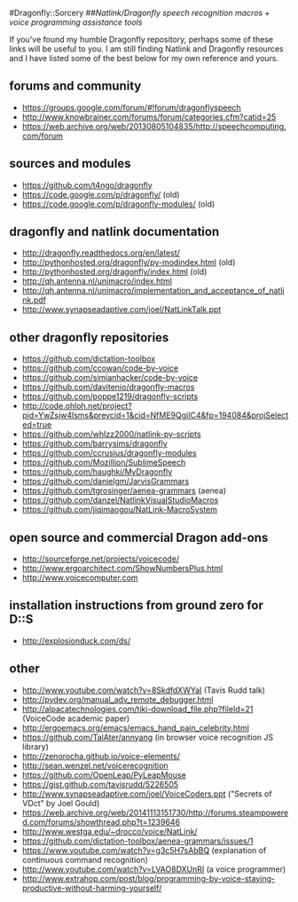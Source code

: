 #Dragonfly::Sorcery
##_Natlink/Dragonfly speech recognition macros + voice programming assistance tools_

If you've found my humble Dragonfly repository, perhaps some of these links will be useful to you. I am still finding Natlink and Dragonfly resources and I have listed some of the best below for my own reference and yours.

forums and community
--
 - https://groups.google.com/forum/#!forum/dragonflyspeech
 - http://www.knowbrainer.com/forums/forum/categories.cfm?catid=25
 - https://web.archive.org/web/20130805104835/http://speechcomputing.com/forum

sources and modules
--
 - https://github.com/t4ngo/dragonfly
 - https://code.google.com/p/dragonfly/ (old)
 - https://code.google.com/p/dragonfly-modules/ (old)

dragonfly and natlink documentation
--
 - http://dragonfly.readthedocs.org/en/latest/
 - http://pythonhosted.org/dragonfly/py-modindex.html (old)
 - http://pythonhosted.org/dragonfly/index.html (old)
 - http://qh.antenna.nl/unimacro/index.html
 - http://qh.antenna.nl/unimacro/implementation_and_acceptance_of_natlink.pdf
 - http://www.synapseadaptive.com/joel/NatLinkTalk.ppt

other dragonfly repositories
--
 - https://github.com/dictation-toolbox
 - https://github.com/ccowan/code-by-voice
 - https://github.com/simianhacker/code-by-voice
 - https://github.com/davitenio/dragonfly-macros
 - https://github.com/poppe1219/dragonfly-scripts
 - http://code.ohloh.net/project?pid=YwZsjw4lsms&prevcid=1&cid=NfME9QgiIC4&fp=194084&projSelected=true
 - https://github.com/whIzz2000/natlink-py-scripts
 - https://github.com/barrysims/dragonfly
 - https://github.com/ccrusius/dragonfly-modules
 - https://github.com/Mozillion/SublimeSpeech
 - https://github.com/haughki/MyDragonfly
 - https://github.com/danielgm/JarvisGrammars
 - https://github.com/tgrosinger/aenea-grammars (aenea)
 - https://github.com/danzel/NatlinkVisualStudioMacros
 - https://github.com/jiqimaogou/NatLink-MacroSystem

open source and commercial Dragon add-ons
--
 - http://sourceforge.net/projects/voicecode/
 - http://www.ergoarchitect.com/ShowNumbersPlus.html
 - http://www.voicecomputer.com

installation instructions from ground zero for D::S
--
 - http://explosionduck.com/ds/

other
--
 - http://www.youtube.com/watch?v=8SkdfdXWYaI (Tavis Rudd talk)
 - http://pydev.org/manual_adv_remote_debugger.html
 - http://alpacatechnologies.com/tiki-download_file.php?fileId=21 (VoiceCode academic paper)
 - http://ergoemacs.org/emacs/emacs_hand_pain_celebrity.html
 - https://github.com/TalAter/annyang (in browser voice recognition JS library)
 - http://zenorocha.github.io/voice-elements/
 - http://sean.wenzel.net/voicerecognition
 - https://github.com/OpenLeap/PyLeapMouse
 - https://gist.github.com/tavisrudd/5226505
 - http://www.synapseadaptive.com/joel/VoiceCoders.ppt ("Secrets of VDct" by Joel Gould)
 - https://web.archive.org/web/20141113151730/http://forums.steampowered.com/forums/showthread.php?t=1239646
 - http://www.westga.edu/~drocco/voice/NatLink/
 - https://github.com/dictation-toolbox/aenea-grammars/issues/1
 - https://www.youtube.com/watch?v=g3c5H7sAbBQ (explanation of continuous command recognition)
 - http://www.youtube.com/watch?v=LVAO8DXUnRI (a voice programmer)
 - http://www.extrahop.com/post/blog/programming-by-voice-staying-productive-without-harming-yourself/
